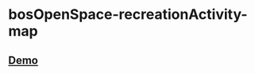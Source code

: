 # bosOpenSpace-recreationActivity-map

## [Demo](http://htmlpreview.github.io/?https://rawgit.com/nbeaumont/bosOpenSpace-recreationActivity-map/master/index.html)





